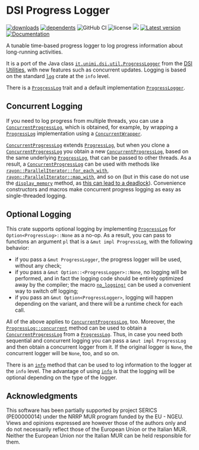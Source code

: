 # DSI Progress Logger

[![downloads](https://img.shields.io/crates/d/dsi-progress-logger)](https://crates.io/crates/dsi-progress-logger)
[![dependents](https://img.shields.io/librariesio/dependents/cargo/dsi-progress-logger)](https://crates.io/crates/dsi-progress-logger/reverse_dependencies)
![GitHub CI](https://github.com/vigna/dsi-progress-logger-rs/actions/workflows/rust.yml/badge.svg)
![license](https://img.shields.io/crates/l/dsi-progress-logger)
[![](https://tokei.rs/b1/github/vigna/dsi-progress-logger-rs?type=Rust,Python)](https://github.com/vigna/dsi-progress-logger-rs)
[![Latest version](https://img.shields.io/crates/v/dsi-progress-logger.svg)](https://crates.io/crates/dsi-progress-logger)
[![Documentation](https://docs.rs/dsi-progress-logger/badge.svg)](https://docs.rs/dsi-progress-logger)

A tunable time-based progress logger to log progress information about long-running
activities.

It is a port of the Java class [`it.unimi.dsi.util.ProgressLogger`] from the
[DSI Utilities], with new features such as concurrent updates. Logging is based
on the standard [`log`] crate at the `info` level.

There is a [`ProgressLog`] trait and a default implementation
[`ProgressLogger`].

## Concurrent Logging

If you need to log progress from multiple threads, you can use a
[`ConcurrentProgressLog`], which is obtained, for example,  by wrapping a
[`ProgressLog`] implementation using a [`ConcurrentWrapper`].

[`ConcurrentProgressLog`] extends [`ProgressLog`], but when you clone a
[`ConcurrentProgressLog`] you obtain a new [`ConcurrentProgressLog`], based on
the same underlying [`ProgressLog`], that can be passed to other threads. As a
result, a [`ConcurrentProgressLog`] can be used with methods like
[`rayon::ParallelIterator::for_each_with`](https://docs.rs/rayon/latest/rayon/iter/trait.ParallelIterator.html#method.for_each_with),
[`rayon::ParallelIterator::map_with`](https://docs.rs/rayon/latest/rayon/iter/trait.ParallelIterator.html#method.map_with),
and so on (but in this case do not use the [`display_memory`] method, as [this
can lead to a deadlock](https://github.com/rayon-rs/rayon/issues/592)).
Convenience constructors and macros make concurrent progress logging as easy as
single-threaded logging.

## Optional Logging

This crate supports optional logging by implementing [`ProgressLog`] for
`Option<ProgressLog>::None` as a no-op. As a result, you can pass to functions
an argument `pl` that is a `&mut impl ProgressLog`, with the following behavior:

- if you pass a `&mut ProgressLogger`, the progress logger will be used, without
  any check;
- if you pass a `&mut Option::<ProgressLogger>::None`, no logging will be
  performed, and in fact the logging code should be entirely optimized away by
  the compiler; the macro [`no_logging!`] can be used a convenient way to switch
  off logging;
- if you pass an `&mut Option<ProgressLogger>`, logging will happen depending on
  the variant, and there will be a runtime check for each call.

All of the above applies to [`ConcurrentProgressLog`], too. Moreover, the
[`ProgressLog::concurrent`] method can be used to obtain a
[`ConcurrentProgressLog`] from a [`ProgressLog`]. Thus, in case you need both
sequential and concurrent logging you can pass a `&mut impl ProgressLog` and
then obtain a concurrent logger from it. If the original logger is `None`, the
concurrent logger will be `None`, too, and so on.

There is an [`info`] method that can be used to log information to the logger at
the `info` level. The advantage of using [`info`] is that the logging will be
optional depending on the type of the logger.

## Acknowledgments

This software has been partially supported by project SERICS (PE00000014) under
the NRRP MUR program funded by the EU - NGEU. Views and opinions expressed are
however those of the authors only and do not necessarily reflect those of the
European Union or the Italian MUR. Neither the European Union nor the Italian
MUR can be held responsible for them.

[`ProgressLog`]: <https://docs.rs/dsi-progress-logger/latest/dsi_progress_logger/trait.ProgressLog.html>
[`ProgressLogger`]: <https://docs.rs/dsi-progress-logger/latest/dsi_progress_logger/struct.ProgressLogger.html>
[`ConcurrentProgressLog`]: <https://docs.rs/dsi-progress-logger/latest/dsi_progress_logger/trait.ConcurrentProgressLog.html>
[`ConcurrentWrapper`]: <https://docs.rs/dsi-progress-logger/latest/dsi_progress_logger/struct.ConcurrentWrapper.html>
[`info`]: <https://docs.rs/dsi-progress-logger/latest/dsi_progress_logger/trait.ProgressLog.html#tymethod.info>
[`display_memory`]: <https://docs.rs/dsi-progress-logger/latest/dsi_progress_logger/trait.ProgressLog.html#tymethod.display_memory>
[`ProgressLog::concurrent`]: <https://docs.rs/dsi-progress-logger/latest/dsi_progress_logger/trait.ProgressLog.html#tymethod.concurrent>
[`it.unimi.dsi.util.ProgressLogger`]: <https://dsiutils.di.unimi.it/docs/it/unimi/dsi/logging/ProgressLogger.html>
[DSI Utilities]: <https://dsiutils.di.unimi.it/>
[`log`]: <https://docs.rs/log>
[`no_logging!`]: <https://docs.rs/dsi-progress-logger/latest/dsi_progress_logger/macro.no_logging.html>
